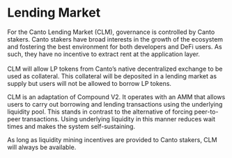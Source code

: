 # Lending Market

For the Canto Lending Market (CLM), governance is controlled by Canto stakers. Canto stakers have broad interests in the growth of the ecosystem and fostering the best environment for both developers and DeFi users. As such, they have no incentive to extract rent at the application layer.\
\
CLM will allow LP tokens from Canto’s native decentralized exchange to be used as collateral. This collateral will be deposited in a lending market as supply but users will not be allowed to borrow LP tokens.

CLM is an adaptation of Compound V2. It operates with an AMM that allows users to carry out borrowing and lending transactions using the underlying liquidity pool. This stands in contrast to the alternative of forcing peer-to-peer transactions. Using underlying liquidity in this manner reduces wait times and makes the system self-sustaining.

As long as liquidity mining incentives are provided to Canto stakers, CLM will always be available.
